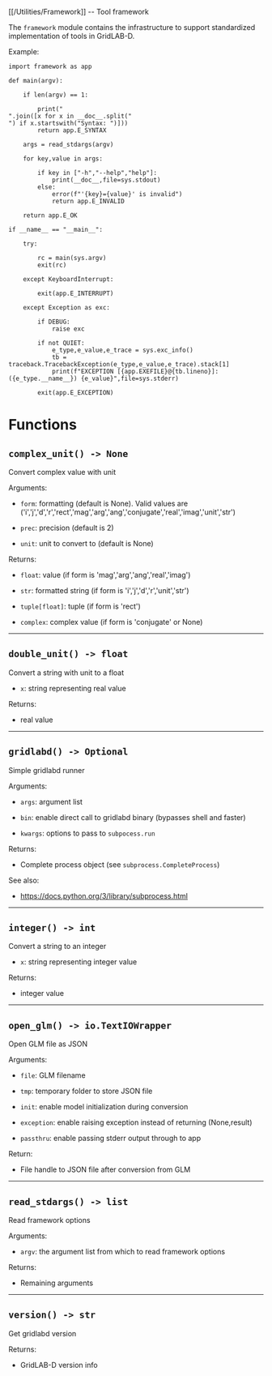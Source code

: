 [[/Utilities/Framework]] -- Tool framework

The `framework` module contains the infrastructure to support standardized
implementation of tools in GridLAB-D.

Example:

~~~
import framework as app

def main(argv):

    if len(argv) == 1:

        print("
".join([x for x in __doc__.split("
") if x.startswith("Syntax: ")]))
        return app.E_SYNTAX

    args = read_stdargs(argv)

    for key,value in args:

        if key in ["-h","--help","help"]:
            print(__doc__,file=sys.stdout)
        else:
            error(f"'{key}={value}' is invalid")
            return app.E_INVALID

    return app.E_OK

if __name__ == "__main__":

    try:

        rc = main(sys.argv)
        exit(rc)

    except KeyboardInterrupt:

        exit(app.E_INTERRUPT)

    except Exception as exc:

        if DEBUG:
            raise exc

        if not QUIET:
            e_type,e_value,e_trace = sys.exc_info()
            tb = traceback.TracebackException(e_type,e_value,e_trace).stack[1]
            print(f"EXCEPTION [{app.EXEFILE}@{tb.lineno}]: ({e_type.__name__}) {e_value}",file=sys.stderr)

        exit(app.E_EXCEPTION)
~~~



# Functions

## `complex_unit() -> None`

Convert complex value with unit

Arguments:

* `form`: formatting (default is None). Valid values are
('i','j','d','r','rect','mag','arg','ang','conjugate','real','imag','unit','str')

* `prec`: precision (default is 2)

* `unit`: unit to convert to (default is None)

Returns:

* `float`: value (if form is 'mag','arg','ang','real','imag')

* `str`: formatted string (if form is 'i','j','d','r','unit','str')

* `tuple[float]`: tuple (if form is 'rect')

* `complex`: complex value (if form is 'conjugate' or None)


---

## `double_unit() -> float`

Convert a string with unit to a float

* `x`: string representing real value

Returns:

* real value


---

## `gridlabd() -> Optional`

Simple gridlabd runner

Arguments:

* `args`: argument list

* `bin`: enable direct call to gridlabd binary (bypasses shell and faster)

* `kwargs`: options to pass to `subpocess.run`

Returns:

* Complete process object (see `subprocess.CompleteProcess`)

See also:

* https://docs.python.org/3/library/subprocess.html


---

## `integer() -> int`

Convert a string to an integer

* `x`: string representing integer value

Returns:

* integer value


---

## `open_glm() -> io.TextIOWrapper`

Open GLM file as JSON

Arguments:

* `file`: GLM filename

* `tmp`: temporary folder to store JSON file

* `init`: enable model initialization during conversion

* `exception`: enable raising exception instead of returning (None,result)

* `passthru`: enable passing stderr output through to app

Return:

* File handle to JSON file after conversion from GLM


---

## `read_stdargs() -> list`

Read framework options

Arguments:

* `argv`: the argument list from which to read framework options

Returns:

* Remaining arguments


---

## `version() -> str`

Get gridlabd version

Returns:

* GridLAB-D version info

